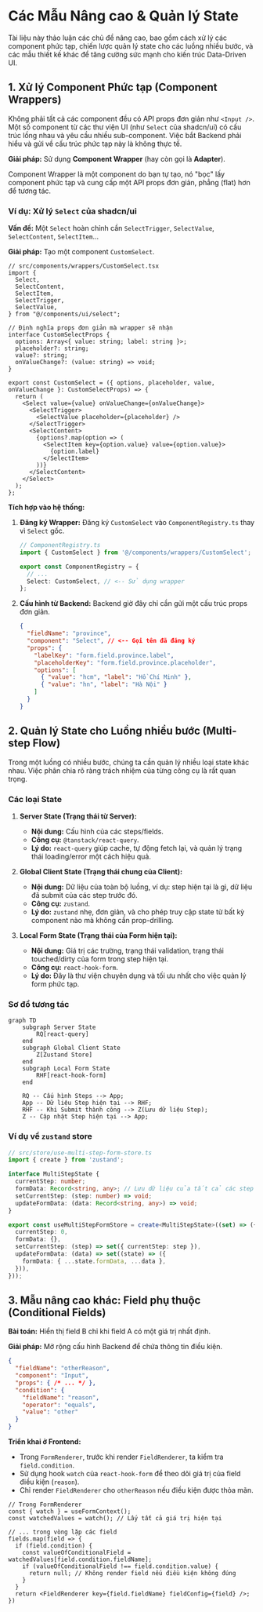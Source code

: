# Các Mẫu Nâng cao & Quản lý State

Tài liệu này thảo luận các chủ đề nâng cao, bao gồm cách xử lý các component phức tạp, chiến lược quản lý state cho các luồng nhiều bước, và các mẫu thiết kế khác để tăng cường sức mạnh cho kiến trúc Data-Driven UI.

## 1. Xử lý Component Phức tạp (Component Wrappers)

Không phải tất cả các component đều có API props đơn giản như `<Input />`. Một số component từ các thư viện UI (như `Select` của shadcn/ui) có cấu trúc lồng nhau và yêu cầu nhiều sub-component. Việc bắt Backend phải hiểu và gửi về cấu trúc phức tạp này là không thực tế.

**Giải pháp:** Sử dụng **Component Wrapper** (hay còn gọi là **Adapter**).

Component Wrapper là một component do bạn tự tạo, nó "bọc" lấy component phức tạp và cung cấp một API props đơn giản, phẳng (flat) hơn để tương tác.

### Ví dụ: Xử lý `Select` của shadcn/ui

**Vấn đề:** Một `Select` hoàn chỉnh cần `SelectTrigger`, `SelectValue`, `SelectContent`, `SelectItem`...

**Giải pháp:** Tạo một component `CustomSelect`.

```tsx
// src/components/wrappers/CustomSelect.tsx
import {
  Select,
  SelectContent,
  SelectItem,
  SelectTrigger,
  SelectValue,
} from "@/components/ui/select";

// Định nghĩa props đơn giản mà wrapper sẽ nhận
interface CustomSelectProps {
  options: Array<{ value: string; label: string }>;
  placeholder?: string;
  value?: string;
  onValueChange?: (value: string) => void;
}

export const CustomSelect = ({ options, placeholder, value, onValueChange }: CustomSelectProps) => {
  return (
    <Select value={value} onValueChange={onValueChange}>
      <SelectTrigger>
        <SelectValue placeholder={placeholder} />
      </SelectTrigger>
      <SelectContent>
        {options?.map(option => (
          <SelectItem key={option.value} value={option.value}>
            {option.label}
          </SelectItem>
        ))}
      </SelectContent>
    </Select>
  );
};
```

**Tích hợp vào hệ thống:**

1.  **Đăng ký Wrapper:** Đăng ký `CustomSelect` vào `ComponentRegistry.ts` thay vì `Select` gốc.

    ```typescript
    // ComponentRegistry.ts
    import { CustomSelect } from '@/components/wrappers/CustomSelect';
    
    export const ComponentRegistry = {
      // ...
      Select: CustomSelect, // <-- Sử dụng wrapper
    };
    ```

2.  **Cấu hình từ Backend:** Backend giờ đây chỉ cần gửi một cấu trúc props đơn giản.

    ```json
    {
      "fieldName": "province",
      "component": "Select", // <-- Gọi tên đã đăng ký
      "props": {
        "labelKey": "form.field.province.label",
        "placeholderKey": "form.field.province.placeholder",
        "options": [
          { "value": "hcm", "label": "Hồ Chí Minh" },
          { "value": "hn", "label": "Hà Nội" }
        ]
      }
    }
    ```

## 2. Quản lý State cho Luồng nhiều bước (Multi-step Flow)

Trong một luồng có nhiều bước, chúng ta cần quản lý nhiều loại state khác nhau. Việc phân chia rõ ràng trách nhiệm của từng công cụ là rất quan trọng.

### Các loại State

1.  **Server State (Trạng thái từ Server):**
    -   **Nội dung:** Cấu hình của các steps/fields.
    -   **Công cụ:** `@tanstack/react-query`.
    -   **Lý do:** `react-query` giúp cache, tự động fetch lại, và quản lý trạng thái loading/error một cách hiệu quả.

2.  **Global Client State (Trạng thái chung của Client):**
    -   **Nội dung:** Dữ liệu của toàn bộ luồng, ví dụ: step hiện tại là gì, dữ liệu đã submit của các step trước đó.
    -   **Công cụ:** `zustand`.
    -   **Lý do:** `zustand` nhẹ, đơn giản, và cho phép truy cập state từ bất kỳ component nào mà không cần prop-drilling.

3.  **Local Form State (Trạng thái của Form hiện tại):**
    -   **Nội dung:** Giá trị các trường, trạng thái validation, trạng thái touched/dirty của form trong step hiện tại.
    -   **Công cụ:** `react-hook-form`.
    -   **Lý do:** Đây là thư viện chuyên dụng và tối ưu nhất cho việc quản lý form phức tạp.

### Sơ đồ tương tác

```mermaid
graph TD
    subgraph Server State
        RQ[react-query]
    end
    subgraph Global Client State
        Z[Zustand Store]
    end
    subgraph Local Form State
        RHF[react-hook-form]
    end

    RQ -- Cấu hình Steps --> App;
    App -- Dữ liệu Step hiện tại --> RHF;
    RHF -- Khi Submit thành công --> Z(Lưu dữ liệu Step);
    Z -- Cập nhật Step hiện tại --> App;
```

### Ví dụ về `zustand` store

```typescript
// src/store/use-multi-step-form-store.ts
import { create } from 'zustand';

interface MultiStepState {
  currentStep: number;
  formData: Record<string, any>; // Lưu dữ liệu của tất cả các step
  setCurrentStep: (step: number) => void;
  updateFormData: (data: Record<string, any>) => void;
}

export const useMultiStepFormStore = create<MultiStepState>((set) => ({
  currentStep: 0,
  formData: {},
  setCurrentStep: (step) => set({ currentStep: step }),
  updateFormData: (data) => set((state) => ({
    formData: { ...state.formData, ...data },
  })),
}));
```

## 3. Mẫu nâng cao khác: Field phụ thuộc (Conditional Fields)

**Bài toán:** Hiển thị field B chỉ khi field A có một giá trị nhất định.

**Giải pháp:** Mở rộng cấu hình Backend để chứa thông tin điều kiện.

```json
{
  "fieldName": "otherReason",
  "component": "Input",
  "props": { /* ... */ },
  "condition": {
    "fieldName": "reason",
    "operator": "equals",
    "value": "other"
  }
}
```

**Triển khai ở Frontend:**

-   Trong `FormRenderer`, trước khi render `FieldRenderer`, ta kiểm tra `field.condition`.
-   Sử dụng hook `watch` của `react-hook-form` để theo dõi giá trị của field điều kiện (`reason`).
-   Chỉ render `FieldRenderer` cho `otherReason` nếu điều kiện được thỏa mãn.

```tsx
// Trong FormRenderer
const { watch } = useFormContext();
const watchedValues = watch(); // Lấy tất cả giá trị hiện tại

// ... trong vòng lặp các field
fields.map(field => {
  if (field.condition) {
    const valueOfConditionalField = watchedValues[field.condition.fieldName];
    if (valueOfConditionalField !== field.condition.value) {
      return null; // Không render field nếu điều kiện không đúng
    }
  }
  return <FieldRenderer key={field.fieldName} fieldConfig={field} />;
})
```
